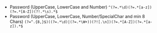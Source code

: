 * Password (UpperCase, LowerCase and Number) `^(?=.*\d)(?=.*[a-z])(?=.*[A-Z])(?!.*\s).*$`
* Password (UpperCase, LowerCase, Number/SpecialChar and min 8 Chars) `(?=^.{8,}$)((?=.*\d)|(?=.*\W+))(?![.\n])(?=.*[A-Z])(?=.*[a-z]).*$`
